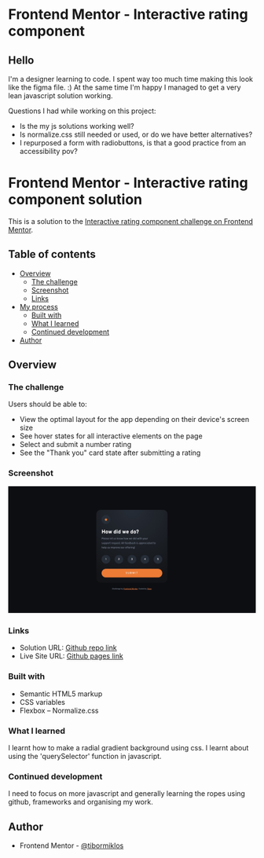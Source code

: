 # Frontend Mentor - Interactive rating component

## Hello

I'm a designer learning to code. I spent way too much time making this look like the figma file. :) At the same time I'm happy I managed to get a very lean javascript solution working.

Questions I had while working on this project:
- Is the my js solutions working well?
- Is normalize.css still needed or used, or do we have better alternatives?
- I repurposed a form with radiobuttons, is that a good practice from an accessibility pov?


# Frontend Mentor - Interactive rating component solution

This is a solution to the [Interactive rating component challenge on Frontend Mentor](https://www.frontendmentor.io/challenges/interactive-rating-component-koxpeBUmI).

## Table of contents

- [Overview](#overview)
  - [The challenge](#the-challenge)
  - [Screenshot](#screenshot)
  - [Links](#links)
- [My process](#my-process)
  - [Built with](#built-with)
  - [What I learned](#what-i-learned)
  - [Continued development](#continued-development)
- [Author](#author)


## Overview

### The challenge

Users should be able to:

- View the optimal layout for the app depending on their device's screen size
- See hover states for all interactive elements on the page
- Select and submit a number rating
- See the "Thank you" card state after submitting a rating

### Screenshot

![](screenshot.jpg)


### Links

- Solution URL: [Github repo link](https://github.com/tibormiklos/fm-1/)
- Live Site URL: [Github pages link](https://tibormiklos.github.io/fm-1/)


### Built with

- Semantic HTML5 markup
- CSS variables
- Flexbox
– Normalize.css


### What I learned

I learnt how to make a radial gradient background using css. I learnt about using the 'querySelector' function in javascript.


### Continued development

I need to focus on more javascript and generally learning the ropes using github, frameworks and organising my work. 


## Author

- Frontend Mentor - [@tibormiklos](https://www.frontendmentor.io/profile/tibormiklos)
